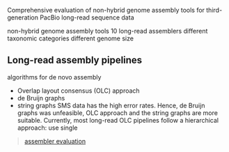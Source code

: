
Comprehensive evaluation of 
non-hybrid genome assembly tools for 
third-generation PacBio long-read sequence data

non-hybrid genome assembly tools
10 long-read assemblers
different taxonomic categories 
different genome size



## Long-read assembly pipelines
algorithms for de novo assembly 
- Overlap layout consensus (OLC) approach 
- de Bruijn graphs 
- string graphs 
SMS data has the high error rates. Hence, de Bruijn graphs was unfeasible, OLC approach and the string graphs are more suitable.
Currently, most long-read OLC pipelines follow a hierarchical approach: use single  
> [assembler evaluation](https://academic.oup.com/bib/article/20/3/866/4590140)
<!--stackedit_data:
eyJoaXN0b3J5IjpbLTE4NzU0NTE3NDQsNzU0ODQzMjgxLDQyMT
cwODQyNiwtMTg2MTQ2NDA0XX0=
-->